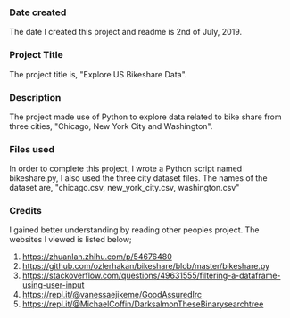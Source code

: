 ### Date created
The date I created this project and readme is 2nd of July, 2019.

### Project Title
The project title is, "Explore US Bikeshare Data".

### Description
The project made use of Python to explore data related to bike share from three cities, "Chicago, New York City and Washington".

### Files used
In order to complete this project, I wrote a Python script named bikeshare.py, I also used the three city dataset files. The names of the dataset are, "chicago.csv, new_york_city.csv, washington.csv"

### Credits
I gained better understanding by reading other peoples project. The websites I viewed is listed below;

1. https://zhuanlan.zhihu.com/p/54676480
2. https://github.com/ozlerhakan/bikeshare/blob/master/bikeshare.py
3. https://stackoverflow.com/questions/49631555/filtering-a-dataframe-using-user-input
4. https://repl.it/@vanessaejikeme/GoodAssuredIrc
5. https://repl.it/@MichaelCoffin/DarksalmonTheseBinarysearchtree
